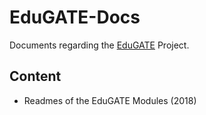 # EduGATE-Docs

Documents regarding the [EduGATE](https://github.com/Edugate-official/EduGATE) Project.

## Content

- Readmes of the EduGATE Modules (2018)
